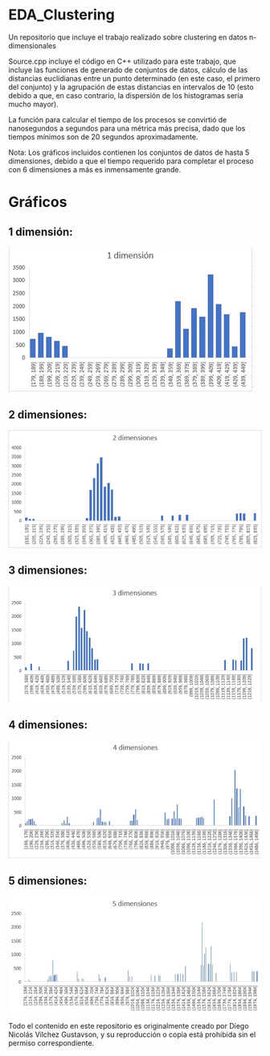# EDA_Clustering
Un repositorio que incluye el trabajo realizado sobre clustering en datos n-dimensionales

Source.cpp incluye el código en C++ utilizado para este trabajo, que incluye las funciones de generado de conjuntos de datos, cálculo de las distancias euclidianas entre un punto determinado (en este caso, el primero del conjunto) y la agrupación de estas distancias en intervalos de 10 (esto debido a que, en caso contrario, la dispersión de los histogramas sería mucho mayor).

La función para calcular el tiempo de los procesos se convirtió de nanosegundos a segundos para una métrica más precisa, dado que los tiempos mínimos son de 20 segundos aproximadamente.

Nota: Los gráficos incluidos contienen los conjuntos de datos de hasta 5 dimensiones, debido a que el tiempo requerido para completar el proceso con 6 dimensiones a más es inmensamente grande.

# Gráficos

## 1 dimensión:
![1dim](1dim.jpg)

## 2 dimensiones:
![2dim](2dim.jpg)

## 3 dimensiones:
![3dim](3dim.jpg)

## 4 dimensiones:
![4dim](4dim.jpg)

## 5 dimensiones:
![5dim](5dim.jpg)

Todo el contenido en este repositorio es originalmente creado por Diego Nicolás Vílchez Gustavson, y su reproducción o copia está prohibida sin el permiso correspondiente.
